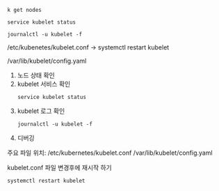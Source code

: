 ```
k get nodes
```

```
service kubelet status
```

```
journalctl -u kubelet -f
```

/etc/kubenetes/kubelet.conf -> systemctl restart kubelet 

/var/lib/kubelet/config.yaml

1. 노드 상태 확인
2. kubelet 서비스 확인
   ```
   service kubelet status
   ```
3. kubelet 로그 확인
   ```
   journalctl -u kubelet -f
   ```
4. 디버깅

주요 파일 위치: 
/etc/kubernetes/kubelet.conf
/var/lib/kubelet/config.yaml 

kubelet.conf 파일 변경후에 재시작 하기 
```
systemctl restart kubelet
```
